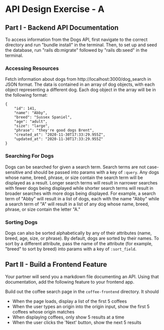 # API Design Exercise - A

## Part I - Backend API Documentation

To access information from the Dogs API, first navigate to the correct directory and run "bundle install" in the terminal. Then, to set up and seed the database, run "rails db:migrate" followed by "rails db:seed" in the terminal.

### Accessing Resources
Fetch information about dogs from http://localhost:3000/dog_search in JSON format. The data is contained in an array of dog objects, with each object representing a different dog. Each dog object in the array will be in the following format:
```
{
    "id": 141,
    "name": "Abby",
    "breed": "Sussex Spaniel",
    "age": "adult",
    "size": "large",
    "phrase": "they're good dogs Brent",
    "created_at": "2020-11-30T17:33:29.955Z",
    "updated_at": "2020-11-30T17:33:29.955Z"
}
```

### Searching For Dogs
Dogs can be searched for given a search term. Search terms are not case-sensitive and should be passed into params with a key of `:query`. Any dogs whose name, breed, phrase, or size contain the search term will be displayed as a result. Longer search terms will result in narrower searches with fewer dogs being displayed while shorter search terms will result in broader searches with more dogs being displayed. For example, a search term of "Abby" will result in a list of dogs, each with the name "Abby" while a search term of "A" will result in a list of any dog whose name, breed, phrase, or size contain the letter "A."

### Sorting Dogs
Dogs can also be sorted alphabetically by any of their attributes (name, breed, age, size, or phrase). By default, dogs are sorted by their names. To sort by a different attribute, pass the name of the attribute (for example, "breed" to sort by breed) into params with a key of `:sort_field`. 

## Part II - Build a Frontend Feature

Your partner will send you a markdown file documenting an API. Using that documentation, add the following feature to your frontend app.

Build out the coffee search page in the `coffee-frontend` directory. It should

- When the page loads, display a list of the first 5 coffees
- When the user types an origin into the origin input, show the first 5 coffees whose origin matches
- When displaying coffees, only show 5 results at a time
- When the user clicks the 'Next' button, show the next 5 results
